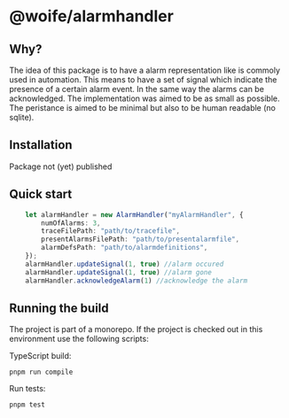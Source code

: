 # @woife/alarmhandler

## Why?
The idea of this package is to have a alarm representation like is commoly used in automation. This means to have a set of signal which indicate the presence of a certain alarm event. 
In the same way the alarms can be acknowledged. The implementation was aimed to be as small as possible. The peristance is aimed to be minimal but also to be human readable (no sqlite).

## Installation
Package not (yet) published

## Quick start

```typescript
    let alarmHandler = new AlarmHandler("myAlarmHandler", {
        numOfAlarms: 3,
        traceFilePath: "path/to/tracefile",
        presentAlarmsFilePath: "path/to/presentalarmfile",
        alarmDefsPath: "path/to/alarmdefinitions",
    });
    alarmHandler.updateSignal(1, true) //alarm occured
    alarmHandler.updateSignal(1, true) //alarm gone
    alarmHandler.acknowledgeAlarm(1) //acknowledge the alarm
```

## Running the build

The project is part of a monorepo. If the project is checked out in this environment use the following scripts:

TypeScript build:

```shell
pnpm run compile
```

Run tests:

```shell
pnpm test
```